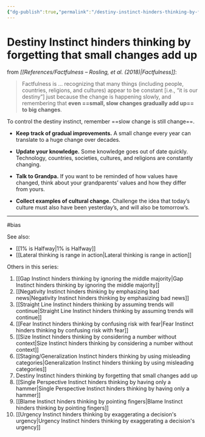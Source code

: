 ```yaml
---
{"dg-publish":true,"permalink":"/destiny-instinct-hinders-thinking-by-forgetting-that-small-changes-add-up/"}
---
```



# Destiny Instinct hinders thinking by forgetting that small changes add up

from *[[References/Factfulness – Rosling, et al. (2018)\|Factfulness]]*:

> Factfulness is … recognizing that many things (including people, countries, religions, and cultures) appear to be constant \[i.e., “it is our destiny”\] just because the change is happening slowly, and remembering that **even ==small, slow changes gradually add up== to big changes**.

To control the destiny instinct, remember ==slow change is still change==.

- **Keep track of gradual improvements.** A small change every year can translate to a huge change over decades.

- **Update your knowledge.** Some knowledge goes out of date quickly. Technology, countries, societies, cultures, and religions are constantly changing.

- **Talk to Grandpa.** If you want to be reminded of how values have changed, think about your grandparents’ values and how they differ from yours.

- **Collect examples of cultural change.** Challenge the idea that today’s culture must also have been yesterday’s, and will also be tomorrow’s.

---
#bias 

See also:
- [[1% is Halfway\|1% is Halfway]]
- [[Lateral thinking is range in action\|Lateral thinking is range in action]]

Others in this series:
1. [[Gap Instinct hinders thinking by ignoring the middle majority\|Gap Instinct hinders thinking by ignoring the middle majority]]
2. [[Negativity Instinct hinders thinking by emphasizing bad news\|Negativity Instinct hinders thinking by emphasizing bad news]]
3. [[Straight Line Instinct hinders thinking by assuming trends will continue\|Straight Line Instinct hinders thinking by assuming trends will continue]]
4. [[Fear Instinct hinders thinking by confusing risk with fear\|Fear Instinct hinders thinking by confusing risk with fear]]
5. [[Size Instinct hinders thinking by considering a number without context\|Size Instinct hinders thinking by considering a number without context]]
6. [[Staging/Generalization Instinct hinders thinking by using misleading categories\|Generalization Instinct hinders thinking by using misleading categories]]
7. Destiny Instinct hinders thinking by forgetting that small changes add up
8. [[Single Perspective Instinct hinders thinking by having only a hammer\|Single Perspective Instinct hinders thinking by having only a hammer]]
9. [[Blame Instinct hinders thinking by pointing fingers\|Blame Instinct hinders thinking by pointing fingers]]
10. [[Urgency Instinct hinders thinking by exaggerating a decision's urgency\|Urgency Instinct hinders thinking by exaggerating a decision's urgency]]
